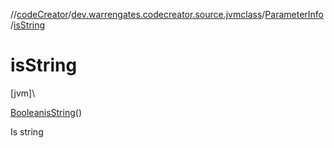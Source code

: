 //[codeCreator](../../../index.md)/[dev.warrengates.codecreator.source.jvmclass](../index.md)/[ParameterInfo](index.md)/[isString](is-string.md)

# isString

[jvm]\

[Boolean](https://docs.oracle.com/javase/8/docs/api/java/lang/Boolean.html)[isString](is-string.md)()

Is string
